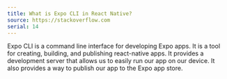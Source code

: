```yaml
---
title: What is Expo CLI in React Native?
source: https://stackoverflow.com
serial: 14
---
```


Expo CLI is a command line interface for developing Expo apps. It is a tool for creating, building, and publishing react-native apps. It provides a development server that allows us to easily run our app on our device. It also provides a way to publish our app to the Expo app store.
